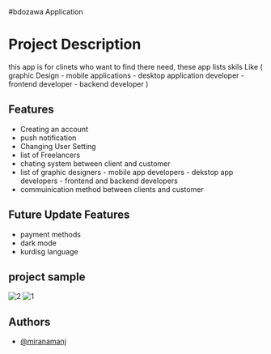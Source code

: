 #bdozawa Application

# Project Description
this app is for clinets who want to find there need,
these app lists skils Like ( graphic Design  - mobile applications - desktop application developer - frontend developer - backend developer )


## Features
- Creating an account 
- push notification
- Changing User Setting
- list of Freelancers
- chating system between client and customer
- list of graphic designers - mobile app developers - dekstop app developers - frontend and backend developers
- commuinication method between clients and customer

## Future Update Features

- payment methods
- dark mode
- kurdisg language

## project sample
![2](https://user-images.githubusercontent.com/71978789/179647315-42322b9f-9a33-48b2-8504-f9865e793941.jpg)
![1](https://user-images.githubusercontent.com/71978789/179647318-ec0916b6-7bb6-4f48-9ca4-fd8861397fb0.jpg)



## Authors

- [@miranamanj](https://github.com/miran18-prog)

